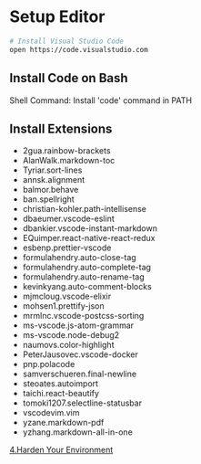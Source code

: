 # Setup Editor

```bash
# Install Visual Studio Code
open https://code.visualstudio.com
```

## Install Code on Bash

Shell Command: Install 'code' command in PATH

## Install Extensions

- 2gua.rainbow-brackets
- AlanWalk.markdown-toc
- Tyriar.sort-lines
- annsk.alignment
- balmor.behave
- ban.spellright
- christian-kohler.path-intellisense
- dbaeumer.vscode-eslint
- dbankier.vscode-instant-markdown
- EQuimper.react-native-react-redux
- esbenp.prettier-vscode
- formulahendry.auto-close-tag
- formulahendry.auto-complete-tag
- formulahendry.auto-rename-tag
- kevinkyang.auto-comment-blocks
- mjmcloug.vscode-elixir
- mohsen1.prettify-json
- mrmlnc.vscode-postcss-sorting
- ms-vscode.js-atom-grammar
- ms-vscode.node-debug2
- naumovs.color-highlight
- PeterJausovec.vscode-docker
- pnp.polacode
- samverschueren.final-newline
- steoates.autoimport
- taichi.react-beautify
- tomoki1207.selectline-statusbar
- vscodevim.vim
- yzane.markdown-pdf
- yzhang.markdown-all-in-one

[4.Harden Your Environment](/README/4.harden-your-environment.md)
